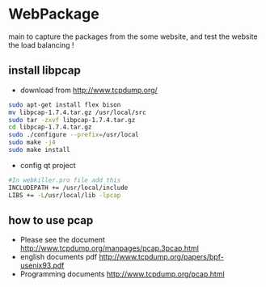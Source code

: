 # WebPackage
main to capture the packages from the some website, and test the website the load balancing !

## install libpcap
- download from http://www.tcpdump.org/
```bash
sudo apt-get install flex bison
mv libpcap-1.7.4.tar.gz /usr/local/src
sudo tar -zxvf libpcap-1.7.4.tar.gz
cd libpcap-1.7.4.tar.gz
sudo ./configure --prefix=/usr/local
sudo make -j4
sudo make install
```
- config qt project

```bash
#In webkiller.pro file add this
INCLUDEPATH += /usr/local/include
LIBS += -L/usr/local/lib -lpcap
```

## how to use pcap
- Please see the document http://www.tcpdump.org/manpages/pcap.3pcap.html
- english documents pdf http://www.tcpdump.org/papers/bpf-usenix93.pdf
- Programming documents http://www.tcpdump.org/pcap.html
